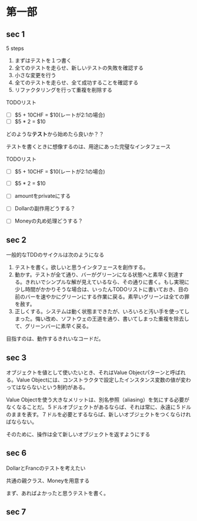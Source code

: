 # 第一部

## sec 1
5 steps

1. まずはテストを１つ書く
2. 全てのテストを走らせ、新しいテストの失敗を確認する
3. 小さな変更を行う
4. 全てのテストを走らせ、全て成功することを確認する
5. リファクタリングを行って重複を削除する

TODOリスト

- [ ] \$5 + 10CHF = \$10(レートが2:1の場合)
- [ ] \$5 * 2 = \$10

どのような**テスト**から始めたら良いか？？

テストを書くときに想像するのは、用途にあった完璧なインタフェース

TODOリスト

- [ ] \$5 + 10CHF = \$10(レートが2:1の場合)
- [ ] \$5 * 2 = \$10
- [ ] amountをprivateにする
- [ ] Dollarの副作用どうする？
- [ ] Moneyの丸め処理どうする？


## sec 2
一般的なTDDのサイクルは次のようになる

1. テストを書く。欲しいと思うインタフェースを創作する。
2. 動かす。テストが全て通り、バーがグリーンになる状態へと素早く到達する。きれいでシンプルな解が見えているなら、その通りに書く。もし実現に少し時間がかかりそうな場合は、いったんTODOリストに書いておき、目の前のバーを速やかにグリーンにする作業に戻る。素早いグリーンは全ての罪を赦す。
3. 正しくする。システムは動く状態まできたが、いろいろと汚い手を使ってしまった。悔い改め、ソフトウェの王道を通り、書いてしまった重複を除去して、グリーンバーに素早く戻る。

目指すのは、動作するきれいなコードだ。


## sec 3
オブジェクトを値として使いたいとき、それはValue Objectパターンと呼ばれる。Value Objectには、コンストラクタで設定したインスタンス変数の値が変わってはならないという制約がある。

Value Objectを使う大きなメリットは、別名参照（aliasing）を気にする必要がなくなることだ。５ドルオブジェクトがあるならば、それは常に、永遠に５ドルのままを表す。７ドルを必要とするならば、新しいオブジェクトをつくならければならない。

そのために、操作は全て新しいオブジェクトを返すようにする


## sec 6
DollarとFrancのテストを考えたい

共通の親クラス、Moneyを用意する

まず、あればよかったと思うテストを書く。


## sec 7

